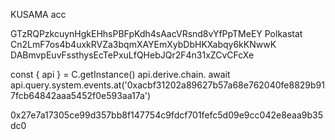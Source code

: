 KUSAMA acc

GTzRQPzkcuynHgkEHhsPBFpKdh4sAacVRsnd8vYfPpTMeEY Polkastat
Cn2LmF7os4b4uxkRVZa3bqmXAYEmXybDbHKXabqy6kKNwwK
DABmvpEuvFssthysEcTePxuLfQHebJQr2F4n31xZCvCFcXe


const { api } = C.getInstance()
api.derive.chain.<press tab>
await api.query.system.events.at('0xacbf31202a89627b57a68e762040fe8829b917fcb64842aaa5452f0e593aa17a')

0x27e7a17305ce99d357bb8f147754c9fdcf701fefc5d09e9cc042e8eaa9b35dc0
